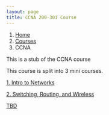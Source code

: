 ```yaml
---
layout: page
title: CCNA 200-301 Course
---
```


<nav aria-label="breadcrumb">
  <ol class="breadcrumb">
    <li class="breadcrumb-item"><a href="../../">Home</a></li>
    <li class="breadcrumb-item"><a href="../">Courses</a></li>
    <li class="breadcrumb-item active" aria-current="page">CCNA</li>
  </ol>
</nav>

This is a stub of the CCNA course

This course is split into 3 mini courses.

<p><a href="./intro-to-networks/">1. Intro to Networks</a></p>
<p><a href="./switching-routing-wireless/">2. Switching, Routing, and Wireless</a></p>
<p><a href="#">TBD</a></p>
